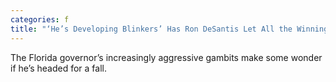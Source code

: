 ```yaml
---
categories: f
title: "‘He’s Developing Blinkers’ Has Ron DeSantis Let All the Winning Go to His Head"
---
```

The Florida governor’s increasingly aggressive gambits make some wonder if he’s headed for a fall.